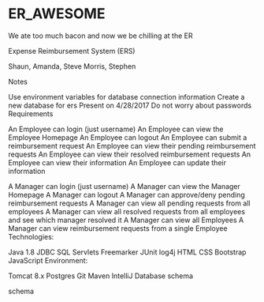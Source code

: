# ER_AWESOME
We ate too much bacon and now we be chilling at the ER


Expense Reimbursement System (ERS)

Shaun, Amanda, Steve Morris, Stephen

Notes

Use environment variables for database connection information
Create a new database for ers
Present on 4/28/2017
Do not worry about passwords
Requirements

An Employee can login (just username)
An Employee can view the Employee Homepage
An Employee can logout
An Employee can submit a reimbursement request
An Employee can view their pending reimbursement requests
An Employee can view their resolved reimbursement requests
An Employee can view their information
An Employee can update their information

A Manager can login (just username)
A Manager can view the Manager Homepage
A Manager can logout
A Manager can approve/deny pending reimbursement requests
A Manager can view all pending requests from all employees
A Manager can view all resolved requests from all employees and see which manager resolved it
A Manager can view all Employees
A Manager can view reimbursement requests from a single Employee
Technologies:

Java 1.8
JDBC
SQL
Servlets
Freemarker
JUnit
log4j
HTML
CSS
Bootstrap
JavaScript
Environment:

Tomcat 8.x
Postgres
Git
Maven
IntelliJ
Database schema

schema
